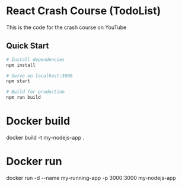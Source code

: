 # React Crash Course (TodoList)

This is the code for the crash course on YouTube

## Quick Start

```bash
# Install dependencies
npm install

# Serve on localhost:3000
npm start

# Build for production
npm run build
```

# Docker build
docker build -t my-nodejs-app .

# Docker run 
docker run -d --name my-running-app -p 3000:3000 my-nodejs-app